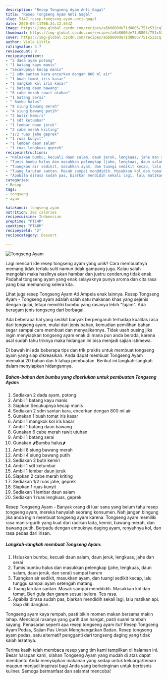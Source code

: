 ```yaml
---
description: "Resep Tongseng Ayam Anti Gagal"
title: "Resep Tongseng Ayam Anti Gagal"
slug: 5147-resep-tongseng-ayam-anti-gagal
date: 2020-09-11T08:34:12.554Z
image: https://img-global.cpcdn.com/recipes/a6b8600de71d8805/751x532cq70/tongseng-ayam-foto-resep-utama.jpg
thumbnail: https://img-global.cpcdn.com/recipes/a6b8600de71d8805/751x532cq70/tongseng-ayam-foto-resep-utama.jpg
cover: https://img-global.cpcdn.com/recipes/a6b8600de71d8805/751x532cq70/tongseng-ayam-foto-resep-utama.jpg
author: Viola Little
ratingvalue: 4.7
reviewcount: 9
recipeingredient:
- "2 dada ayam potong"
- "1 batang kayu manis"
- "Secukupnya kecap manis"
- "2 sdm santan kara encerkan dengan 800 ml air"
- "1 buah tomat iris kasar"
- "1 mangkok kol iris kasar"
- "1 batang daun bawang"
- "6 cabe merah rawit utuhan"
- "1 batang serai"
- " Bumbu halus"
- "8 siung bawang merah"
- "4 siung bawang putih"
- "2 butir kemiri"
- "1 sdt ketumbar"
- "1 lembar daun jeruk"
- "2 cabe merah kriting"
- "1/2 ruas jahe geprek"
- "1 ruas kunyit"
- "1 lembar daun salam"
- "1 ruas lengkuas geprek"
recipeinstructions:
- "Haluskan bumbu, kecuali daun salam, daun jeruk, lengkuas, jahe dan serai"
- "Tumis bumbu halus dan masukkan pelengkap (jahe, lengkuas, daun salam, daun jeruk, dan serai) sampai harum"
- "Tuangkan air sedikit, masukkan ayam, dan tuangi sedikit kecap, lalu tunggu sampai ayam setengah matang."
- "Tuang larutan santan. Masak sampai menddidih. Masukkan kol dan tomat. Beri gula dan garam sesuai selera. Tes rasa."
- "Apabila dirasa sudah pas, biarkan mendidih sekali lagi, lalu matikan api. Siap dihidangkan.."
categories:
- Resep
tags:
- tongseng
- ayam

katakunci: tongseng ayam 
nutrition: 202 calories
recipecuisine: Indonesian
preptime: "PT14M"
cooktime: "PT48M"
recipeyield: "2"
recipecategory: Dessert

---
```



![Tongseng Ayam](https://img-global.cpcdn.com/recipes/a6b8600de71d8805/751x532cq70/tongseng-ayam-foto-resep-utama.jpg)

Lagi mencari ide resep tongseng ayam yang unik? Cara membuatnya memang tidak terlalu sulit namun tidak gampang juga. Kalau salah mengolah maka hasilnya akan hambar dan justru cenderung tidak enak. Padahal tongseng ayam yang enak selayaknya punya aroma dan cita rasa yang bisa memancing selera kita.

Lihat juga resep Tongseng Ayam Ati Ampela enak lainnya. Resep Tongseng Ayam - Tongseng ayam adalah salah satu makanan khas yang sejenis dengan gulai, tetapi memiliki bumbu yang rasanya lebih &#34;tajam&#34;. Ada beragam jenis tongseng dari berbagai.

Ada beberapa hal yang sedikit banyak berpengaruh terhadap kualitas rasa dari tongseng ayam, mulai dari jenis bahan, kemudian pemilihan bahan segar sampai cara membuat dan menyajikannya. Tidak usah pusing jika ingin menyiapkan tongseng ayam enak di mana pun anda berada, karena asal sudah tahu triknya maka hidangan ini bisa menjadi sajian istimewa.


Di bawah ini ada beberapa tips dan trik praktis untuk membuat tongseng ayam yang siap dikreasikan. Anda dapat membuat Tongseng Ayam memakai 20 bahan dan 5 tahap pembuatan. Berikut ini langkah-langkah dalam menyiapkan hidangannya.

<!--inarticleads1-->

##### Bahan-bahan dan bumbu yang diperlukan untuk pembuatan Tongseng Ayam:

1. Sediakan 2 dada ayam, potong
1. Ambil 1 batang kayu manis
1. Siapkan Secukupnya kecap manis
1. Sediakan 2 sdm santan kara, encerkan dengan 800 ml air
1. Gunakan 1 buah tomat iris kasar
1. Ambil 1 mangkok kol iris kasar
1. Ambil 1 batang daun bawang
1. Gunakan 6 cabe merah rawit utuhan
1. Ambil 1 batang serai
1. Gunakan  🌶Bumbu halus🌶
1. Ambil 8 siung bawang merah
1. Ambil 4 siung bawang putih
1. Sediakan 2 butir kemiri
1. Ambil 1 sdt ketumbar
1. Ambil 1 lembar daun jeruk
1. Siapkan 2 cabe merah kriting
1. Sediakan 1/2 ruas jahe, geprek
1. Siapkan 1 ruas kunyit
1. Sediakan 1 lembar daun salam
1. Sediakan 1 ruas lengkuas, geprek


Resep Tongseng Ayam - Banyak orang di luar sana yang belum tahu resep tongseng ayam, mereka hanyalah seorang konsumen. Nah,jangan bingung jika anda ingin membuat tongseng ayam karena. Tongseng ayam memiliki rasa manis-gurih yang kuat dari racikan lada, kemiri, bawang merah, dan bawang putih. Berpadu dengan empuknya daging ayam, renyahnya kol, dan rasa pedas dari irisan. 

<!--inarticleads2-->

##### Langkah-langkah membuat Tongseng Ayam:

1. Haluskan bumbu, kecuali daun salam, daun jeruk, lengkuas, jahe dan serai
1. Tumis bumbu halus dan masukkan pelengkap (jahe, lengkuas, daun salam, daun jeruk, dan serai) sampai harum
1. Tuangkan air sedikit, masukkan ayam, dan tuangi sedikit kecap, lalu tunggu sampai ayam setengah matang.
1. Tuang larutan santan. Masak sampai menddidih. Masukkan kol dan tomat. Beri gula dan garam sesuai selera. Tes rasa.
1. Apabila dirasa sudah pas, biarkan mendidih sekali lagi, lalu matikan api. Siap dihidangkan..


Tongseng ayam kaya rempah, pasti bikin momen makan bersama makin lahap. Mencicipi rasanya yang gurih dan hangat, pasti suami tambah sayang. Penasaran seperti apa resep tongseng ayam itu? Resep Tongseng Ayam Pedas, Sajian Pas Untuk Menghangatkan Badan. Resep tongseng ayam pedas, satu alternatif pengganti dari tongseng daging yang tidak kalah lezatnya. 

Terima kasih telah membaca resep yang tim kami tampilkan di halaman ini. Besar harapan kami, olahan Tongseng Ayam yang mudah di atas dapat membantu Anda menyiapkan makanan yang sedap untuk keluarga/teman maupun menjadi inspirasi bagi Anda yang berkeinginan untuk berbisnis kuliner. Semoga bermanfaat dan selamat mencoba!
